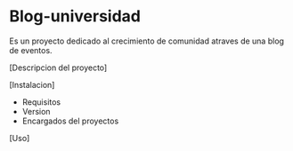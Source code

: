 # Blog-universidad
Es un proyecto dedicado al crecimiento de comunidad atraves de una blog de eventos.

[Descripcion del proyecto]

[Instalacion]
- Requisitos
- Version
- Encargados del proyectos

[Uso]


